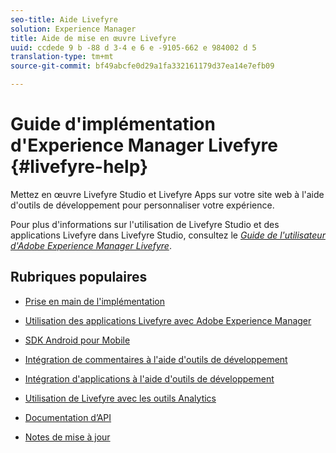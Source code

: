 ```yaml
---
seo-title: Aide Livefyre
solution: Experience Manager
title: Aide de mise en œuvre Livefyre
uuid: ccdede 9 b -88 d 3-4 e 6 e -9105-662 e 984002 d 5
translation-type: tm+mt
source-git-commit: bf49abcfe0d29a1fa332161179d37ea14e7efb09

---
```



# Guide d&#39;implémentation d&#39;Experience Manager Livefyre {#livefyre-help}

Mettez en œuvre Livefyre Studio et Livefyre Apps sur votre site web à l&#39;aide d&#39;outils de développement pour personnaliser votre expérience.

Pour plus d&#39;informations sur l&#39;utilisation de Livefyre Studio et des applications Livefyre dans Livefyre Studio, consultez le [*Guide de l&#39;utilisateur d&#39;Adobe Experience Manager Livefyre*](/help/using/home.md).

## Rubriques populaires

* [Prise en main de l&#39;implémentation](c-getting-started/c-getting-started.md)

* [Utilisation des applications Livefyre avec Adobe Experience Manager](https://helpx.adobe.com/experience-manager/6-4/sites/administering/using/livefyre.html)

* [SDK Android pour Mobile](c-mobile-sdks/c-android-sdk.md)

* [Intégration de commentaires à l&#39;aide d&#39;outils de développement](/help/implementation/c-app-integrations/c-comments-integration/c-comments-integration.md)

* [Intégration d&#39;applications à l&#39;aide d&#39;outils de développement](/help/implementation/c-getting-started/c-implementation-process/c-implementation-process.md)

* [Utilisation de Livefyre avec les outils Analytics](/help/implementation/livefyre-analytics/livefyre-analytics.md)

* [Documentation d’API](https://api.livefyre.com)

* [Notes de mise à jour](/help/using/c-rn/c-rn.md)